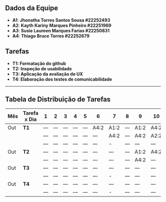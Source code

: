 ##  Dados da Equipe 
- **A1**: **Jhonatha Torres Santos Sousa #22252493**
- **A2**: **Kayth Kariny Marques Pinheiro #22251969**
- **A3**: **Susie Laureen Marques Farias #22250831**
- **A4**: **Thiago Bruce Torres #22252679**
  
## Tarefas 
- **T1: Formatação do github**
- **T2: Inspeção de usabilidade**
- **T3: Aplicação da avaliação de UX**
- **T4: Elaboração dos testes de comunicabilidade**

----

## Tabela de Distribuição de Tarefas


| Mês | Tarefa x Dia | 1    | 2    | 3    | 4    | 5    | 6    | 7    | 8    | 9    | 10   | 11   | 12   | 13   | 14   | 15   | 
|-----|--------------|------|------|------|------|------|------|------|------|------|------|------|------|------|------|------|
| Out | **T1**       | —    | —    | —    | —    | —    | A4:2 | A1:2 | —    | A1:2 | A4:2 | A3:4 | A2:2 | A3:2 | A3:4 | A2:2 |
|     |              | —    | —    | —    | —    | —    | —    | A4:2 | —    | A4:2 | A2:2 | A2:2 | A3:2 | A2:2 | A2:2 | A1:1 |
|     |              | —    | —    | —    | —    | —    | —    | -    | —    | —    | —    | —    |  | —  | —   | —    | A3:2 |
| Out | **T2**       | —    | —    | —    | —    | —    | —    | —    | —    | A1:2 | A4:2 | A2:2 | A3:2 | A3:4 | A3:2 | A1:1 |
|     |              | —    | —    | —    | —    | —    | —    | —    | —    | A4:2 |  —   |  —   | —    | A2:3 | A2:2 | A3:2  |
| Out | **T3**       | —    | —    | —    | —    | —    | —    | —    | —    | —    |  —   | A4:2 | —    | A4:2 | A4:2 | A4:2 |
|     |              | —    | —    | —    | —    | —    | —    | -    | —    | —    | —    | —    |  | —  | —   | —    | A3:2 |
| Out | **T4**       | —    | —    | —    | —    | —    | —    | —    | —    | —    |  —   |  —   | —    | —    | —    | A4:2 |
|     |              | —    | —    | —    | —    | —    | —    | -    | —    | —    | —    | —    |  | —  | —   | —    | A3:2 |

